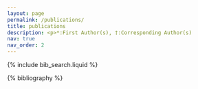 ```yaml
---
layout: page
permalink: /publications/
title: publications
description: <p>*:First Author(s), †:Corresponding Author(s)
nav: true
nav_order: 2
---
```


<!-- _pages/publications.md -->

<!-- Bibsearch Feature -->

{% include bib_search.liquid %}

<div class="publications">

{% bibliography %}

</div>
